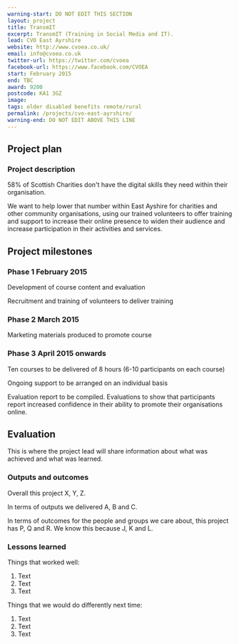 ```yaml
---
warning-start: DO NOT EDIT THIS SECTION
layout: project
title: TransmIT 
excerpt: TransmIT (Training in Social Media and IT).
lead: CVO East Ayrshire 
website: http://www.cvoea.co.uk/
email: info@cvoea.co.uk
twitter-url: https://twitter.com/cvoea
facebook-url: https://www.facebook.com/CVOEA
start: February 2015
end: TBC
award: 9200
postcode: KA1 3GZ
image: 
tags: older disabled benefits remote/rural
permalink: /projects/cvo-east-ayrshire/
warning-end: DO NOT EDIT ABOVE THIS LINE
---
```


## Project plan

### Project description

58% of Scottish Charities don't have the digital skills they need within their organisation.  

We want to help lower that number within East Ayshire for charities and other community organisations, using our trained volunteers to offer training and support to increase their online presence to widen their audience and increase participation in their activities and services. 


## Project milestones

### Phase 1 February 2015

Development of course content and evaluation

Recruitment and training of volunteers to deliver training

### Phase 2 March 2015

Marketing materials produced to promote course

### Phase 3 April 2015 onwards

Ten courses to be delivered of 8 hours (6-10 participants on each course)

Ongoing support to be arranged on an individual basis

Evaluation report to be compiled. Evaluations to show that participants report increased confidence in their ability to promote their organisations online. 

## Evaluation

This is where the project lead will share information about what was achieved and what was learned.

### Outputs and outcomes

Overall this project X, Y, Z.

In terms of outputs we delivered A, B and C.

In terms of outcomes for the people and groups we care about, this project has P, Q and R. We know this because J, K and L.

### Lessons learned

Things that worked well:

1. Text
2. Text
3. Text

Things that we would do differently next time:

1. Text
2. Text
3. Text
